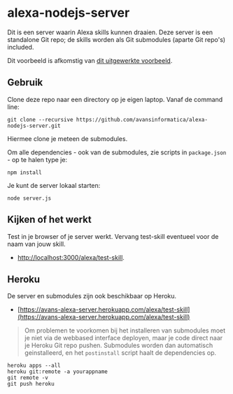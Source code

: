 # alexa-nodejs-server
Dit is een server waarin Alexa skills kunnen draaien. Deze server is een standalone Git repo; de skills worden als Git submodules (aparte Git repo's) included.

Dit voorbeeld is afkomstig van [dit uitgewerkte voorbeeld](https://iwritecrappycode.wordpress.com/2016/04/01/create-an-alexa-skill-in-node-js-and-hosting-it-on-heroku/).

## Gebruik
Clone deze repo naar een directory op je eigen laptop. Vanaf de command line:
```
git clone --recursive https://github.com/avansinformatica/alexa-nodejs-server.git
```
Hiermee clone je meteen de submodules.

Om alle dependencies - ook van de submodules, zie scripts in `package.json` - op te halen type je:
```
npm install
```
Je kunt de server lokaal starten:
```
node server.js
```

## Kijken of het werkt
Test in je browser of je server werkt. Vervang test-skill eventueel voor de naam van jouw skill.
- [http://localhost:3000/alexa/test-skill](http://localhost:3000/alexa/test-skill).

## Heroku
De server en submodules zijn ook beschikbaar op Heroku. 
- [https://avans-alexa-server.herokuapp.com/alexa/test-skill](https://avans-alexa-server.herokuapp.com/alexa/test-skill)

> Om problemen te voorkomen bij het installeren van submodules moet je niet via de webbased interface deployen, maar je code direct naar je Heroku Git repo pushen. Submodules worden dan automatisch geinstalleerd, en het `postinstall` script haalt de dependencies op.
```
heroku apps --all
heroku git:remote -a yourappname
git remote -v
git push heroku
```


  
